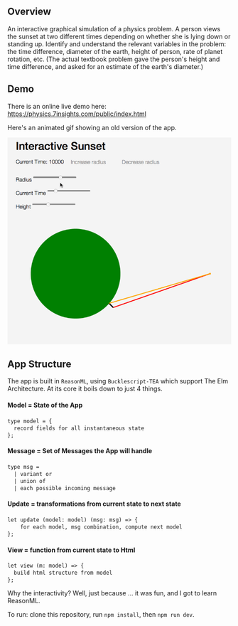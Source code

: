 ## Overview

An interactive graphical simulation of a physics problem. A person views the sunset at two different times depending on whether she is lying down or standing up. Identify and understand the relevant variables in the problem: the time difference, diameter of the earth, height of person, rate of planet rotation, etc. (The actual textbook problem gave the person's height and time difference, and asked for an estimate of the earth's diameter.)

## Demo

There is an online live demo here: https://physics.7insights.com/public/index.html

Here's an animated gif showing an old version of the app.

![recording](./recording.gif "Recording")

## App Structure

The app is built in `ReasonML`, using `Bucklescript-TEA` which support The Elm Architecture. At its core it boils down to just 4 things.

#### Model = State of the App

```
type model = {
  record fields for all instantaneous state
};
```

#### Message = Set of Messages the App will handle

```
type msg =
  | variant or 
  | union of 
  | each possible incoming message
```

#### Update = transformations from current state to next state

```
let update (model: model) (msg: msg) => {
    for each model, msg combination, compute next model
};
```

#### View = function from current state to Html

```
let view (m: model) => {
  build html structure from model
};
```

Why the interactivity? Well, just because ... it was fun, and I got to learn ReasonML.

To run: clone this repository, run `npm install`, then `npm run dev`.